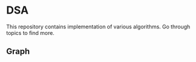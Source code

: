 # DSA

This repository contains implementation of various algorithms.
Go through topics to find more.

## Graph
